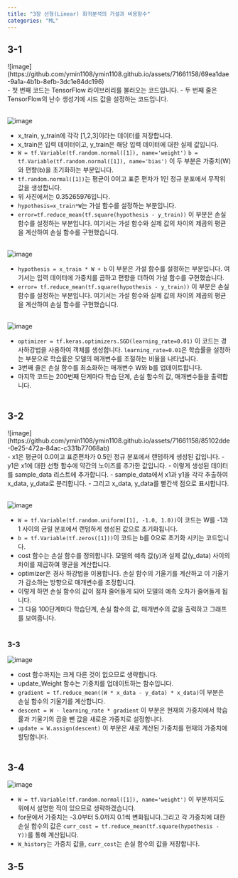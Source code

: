 ```yaml
---
title: "3장 선형(Linear) 회귀분석의 가설과 비용함수"
categories: "ML"
---
```


<h2>3-1</h2>
![image](https://github.com/ymin1108/ymin1108.github.io/assets/71661158/69ea1dae-9a1a-4b1b-8efb-3dc1e84dc196)<br/>
- 첫 번째 코드는 TensorFlow 라이브러리를 불러오는 코드입니다.
- 두 번째 줄은 TensorFlow의 난수 생성기에 시드 값을 설정하는 코드입니다.<br/><br/>

![image](https://github.com/ymin1108/ymin1108.github.io/assets/71661158/2df1de92-dc88-4b3f-aa8a-60dfbbd88a1d)<br/>
- x_train, y_train에 각각 [1,2,3]이라는 데이터를 저장합니다.
- x_train은 입력 데이터이고, y_train은 해당 입력 데이터에 대한 실제 값입니다.
- `W = tf.Variable(tf.random.normal([1]), name='weight')` `b = tf.Variable(tf.random.normal([1]), name='bias')` 이 두 부분은 가중치(W)와 편향(b)을 초기화하는 부분입니다.
- `tf.random.normal([1])`는 평균이 0이고 표준 편차가 1인 정규 분포에서 무작위 값을 생성합니다.
- 위 사진에서는 0.35265976입니다.
- `hypothesis=x_train*W`는 가설 함수를 설정하는 부분입니다.
- `error=tf.reduce_mean(tf.square(hypothesis - y_train))` 이 부분은 손실 함수를 설정하는 부분입니다. 여기서는 가설 함수와 실제 값의 차이의 제곱의 평균을 계산하여 손실 함수를 구현했습니다.<br/><br/>

![image](https://github.com/ymin1108/ymin1108.github.io/assets/71661158/2e04eb75-3e00-4541-96a7-5bc6d51af836)<br/>
- `hypothesis = x_train * W + b` 이 부분은 가설 함수를 설정하는 부분입니다. 여기서는 입력 데이터에 가중치를 곱하고 편향을 더하여 가설 함수를 구현했습니다.
- `error= tf.reduce_mean(tf.square(hypothesis - y_train))` 이 부분은 손실 함수를 설정하는 부분입니다. 여기서는 가설 함수와 실제 값의 차이의 제곱의 평균을 계산하여 손실 함수를 구현했습니다.<br/><br/>

![image](https://github.com/ymin1108/ymin1108.github.io/assets/71661158/19eb0737-2206-4b59-89fc-d7ac4e08f927)<br/>
- `optimizer = tf.keras.optimizers.SGD(learning_rate=0.01)` 이 코드는 경사하강법을 사용하여 객체를 생성합니다. `learning_rate=0.01`은 학습률을 설정하는 부분으로 학습률은 모델의 매개변수를 조절하는 비율을 나타냅니다.
- 3번째 줄은 손실 함수를 최소화하는 매개변수 W와 b를 업데이트합니다.
- 마지막 코드는 200번째 단계마다 학습 단계, 손실 함수의 값, 매개변수들을 출력합니다.<br/><br/>

<h2>3-2</h2>
![image](https://github.com/ymin1108/ymin1108.github.io/assets/71661158/85102dde-0e25-472a-84ac-c331b77068ab)<br/>
- x1은 평균이 0.0이고 표준편차가 0.5인 정규 분포에서 랜덤하게 생성된 값입니다.
- y1은 x1에 대한 선형 함수에 약간의 노이즈를 추가한 값입니다.
- 이렇게 생성된 데이터를 sample_data 리스트에 추가합니다.
- sample_data에서 x1과 y1을 각각 추출하여 x_data, y_data로 분리합니다.
- 그리고 x_data, y_data를 빨간색 점으로 표시합니다.<br/><br/>

![image](https://github.com/ymin1108/ymin1108.github.io/assets/71661158/8634ab8e-b7e1-4f9c-88e5-849884f03ac7)<br/>
- `W = tf.Variable(tf.random.uniform([1], -1.0, 1.0))`이 코드는 W를 -1과 1 사이의 균일 분포에서 랜덤하게 생성된 값으로 초기화됩니다.
- `b = tf.Variable(tf.zeros([1]))`이 코드는 b를 0으로 초기화 시키는 코드입니다.
- cost 함수는 손실 함수를 정의합니다. 모델의 예측 값(y)과 실제 값(y_data) 사이의 차이를 제곱하여 평균을 계산합니다.
- optimizer은 경사 하강법을 이용합니다. 손실 함수의 기울기를 계산하고 이 기울기가 감소하는 방향으로 매개변수를 조정합니다.
- 이렇게 하면 손실 함수의 값이 점차 줄어들게 되어 모델의 예측 오차가 줄어들게 됩니다.
- 그 다음 100단계마다 학습단계, 손실 함수의 값, 매개변수의 값을 출력하고 그래프를 보여줍니다.<br/><br/>

<h3>3-3</h3>

![image](https://github.com/ymin1108/ymin1108.github.io/assets/71661158/71ae5627-28c8-4cf9-8200-151f4d2b608e)<br/>
- cost 함수까지는 크게 다른 것이 없으므로 생략합니다.
- update_Weight 함수는 기중치를 업데이트하는 함수입니다.
- `gradient = tf.reduce_mean((W * x_data - y_data) * x_data)`이 부분은 손실 함수의 기울기를 계산합니다.
- `descent = W - learning_rate * gradient` 이 부분은 현재의 가중치에서 학습률과 기울기의 곱을 뺀 값을 새로운 가중치로 설정합니다.
- `update = W.assign(descent)` 이 부분은 새로 계산된 가중치를 현재의 가중치에 할당합니다.<br/><br/>

<h2>3-4</h2>

![image](https://github.com/ymin1108/ymin1108.github.io/assets/71661158/d782ff35-2a00-46ca-b1d3-44904a6dca49)<br/>
- `W = tf.Variable(tf.random.normal([1]), name='weight')` 이 부분까지도 위에서 설명한 적이 있으므로 생략하겠습니다.
- for문에서 가중치는 -3.0부터 5.0까지 0.1씩 변화됩니다.그리고 각 가중치에 대한 손실 함수의 값은 `curr_cost = tf.reduce_mean(tf.square(hypothesis - Y))`를 통해 계산됩니다.
- `W_history`는 가중치 값을, `curr_cost`는 손실 함수의 값을 저장합니다.

<h2>3-5</h2>

